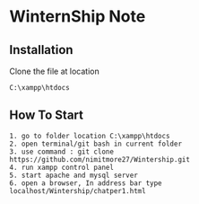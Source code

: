 # WinternShip Note


## Installation

Clone the file at location 

```
C:\xampp\htdocs
```

## How To Start
    1. go to folder location C:\xampp\htdocs
    2. open terminal/git bash in current folder
    3. use command : git clone https://github.com/nimitmore27/Wintership.git 
    4. run xampp control panel
    5. start apache and mysql server
    6. open a browser, In address bar type localhost/Wintership/chatper1.html
